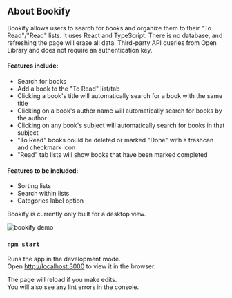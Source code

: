 ## About Bookify

Bookify allows users to search for books and organize them to their "To Read"/"Read" lists. It uses React and TypeScript. There is no database, and refreshing the page will erase all data. Third-party API queries from Open Library and does not require an authentication key.

#### Features include:
- Search for books
- Add a book to the "To Read" list/tab
- Clicking a book's title will automatically search for a book with the same title
- Clicking on a book's author name will automatically search for books by the author
- Clicking on any book's subject will automatically search for books in that subject
- "To Read" books could be deleted or marked "Done" with a trashcan and checkmark icon
- "Read" tab lists will show books that have been marked completed

#### Features to be included:
- Sorting lists
- Search within lists
- Categories label option

Bookify is currently only built for a desktop view.

![bookify demo](bookify_demo.gif)

### `npm start`

Runs the app in the development mode.\
Open [http://localhost:3000](http://localhost:3000) to view it in the browser.

The page will reload if you make edits.\
You will also see any lint errors in the console.
